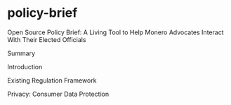 # policy-brief
Open Source Policy Brief: A Living Tool to Help Monero Advocates Interact With Their Elected Officials

Summary

Introduction

Existing Regulation Framework

Privacy: Consumer Data Protection
